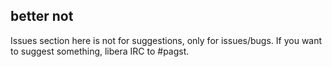 ## better not

Issues section here is not for suggestions, only for issues/bugs. If you want to suggest something, libera IRC to #pagst.
